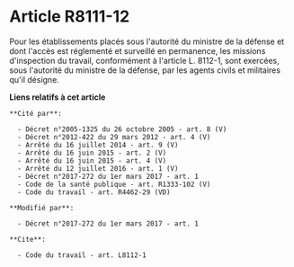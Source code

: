 # Article R8111-12

Pour les établissements placés sous l'autorité du ministre de la défense et dont l'accès est réglementé et surveillé en
permanence, les missions d'inspection du travail, conformément à l'article L. 8112-1, sont exercées, sous l'autorité du
ministre de la défense, par les agents civils et militaires qu'il désigne.

**Liens relatifs à cet article**

	**Cité par**:

	  - Décret n°2005-1325 du 26 octobre 2005 - art. 8 (V)
	  - Décret n°2012-422 du 29 mars 2012 - art. 4 (V)
	  - Arrêté du 16 juillet 2014 - art. 9 (V)
	  - Arrêté du 16 juin 2015 - art. 2 (V)
	  - Arrêté du 16 juin 2015 - art. 4 (V)
	  - Arrêté du 12 juillet 2016 - art. 1 (V)
	  - Décret n°2017-272 du 1er mars 2017 - art. 1
	  - Code de la santé publique - art. R1333-102 (V)
	  - Code du travail - art. R4462-29 (VD)

	**Modifié par**:

	  - Décret n°2017-272 du 1er mars 2017 - art. 1

	**Cite**:

	  - Code du travail - art. L8112-1
